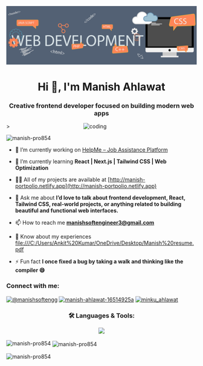![logo](https://github.com/Manish-pro854/Manish-pro854/blob/main/banner.gif)
<h1 align="center">Hi 👋, I'm Manish Ahlawat</h1>
<h3 align="center">Creative frontend developer focused on building modern web apps</h3>

<img align="right" alt="coding" width="300" src="https://camo.githubusercontent.com/4d9f5ecceb711eec6e2018f38a5677dc657c9738d4a65ba3b928c41c0a45b439/68747470733a2f2f6d69726f2e6d656469756d2e636f6d2f6d61782f313336302f302a37513379765349765f7430696f4a2d5a2e676966" />>

<p align="left"> <img src="https://komarev.com/ghpvc/?username=manish-pro854&label=Profile%20views&color=0e75b6&style=flat" alt="manish-pro854" /> </p>

- 🔭 I’m currently working on [HelpMe – Job Assistance Platform](http://help-mee.netlify.app)

- 🌱 I’m currently learning **React | Next.js | Tailwind CSS | Web Optimization**

- 👨‍💻 All of my projects are available at [http://manish-portpolio.netlify.app](http://manish-portpolio.netlify.app)

- 💬 Ask me about **I’d love to talk about frontend development, React, Tailwind CSS, real-world projects, or anything related to building beautiful and functional web interfaces.**

- 📫 How to reach me **manishsoftengineer3@gmail.com**

- 📄 Know about my experiences [file:///C:/Users/Ankit%20Kumar/OneDrive/Desktop/Manish%20resume.pdf](file:///C:/Users/Ankit%20Kumar/OneDrive/Desktop/Manish%20resume.pdf)

- ⚡ Fun fact **I once fixed a bug by taking a walk and thinking like the compiler 😄**

<h3 align="left">Connect with me:</h3>
<p align="left">
<a href="https://twitter.com/@manishsoftengg" target="blank"><img align="center" src="https://raw.githubusercontent.com/rahuldkjain/github-profile-readme-generator/master/src/images/icons/Social/twitter.svg" alt="@manishsoftengg" height="30" width="40" /></a>
<a href="https://linkedin.com/in/manish-ahlawat-16514925a" target="blank"><img align="center" src="https://raw.githubusercontent.com/rahuldkjain/github-profile-readme-generator/master/src/images/icons/Social/linked-in-alt.svg" alt="manish-ahlawat-16514925a" height="30" width="40" /></a>
<a href="https://instagram.com/minku_ahlawat" target="blank"><img align="center" src="https://raw.githubusercontent.com/rahuldkjain/github-profile-readme-generator/master/src/images/icons/Social/instagram.svg" alt="minku_ahlawat" height="30" width="40" /></a>
</p>

<h3 align="center">🛠️ Languages & Tools:</h3>

<p align="center">
  <img src="https://skillicons.dev/icons?i=html,css,js,react,nextjs,tailwind,redux,bootstrap,git,github,vscode,figma,framer" />
</p>



<p><img align="left" src="https://github-readme-stats.vercel.app/api/top-langs?username=manish-pro854&show_icons=true&locale=en&layout=compact" alt="manish-pro854" /></p>

<p>&nbsp;<img align="center" src="https://github-readme-stats.vercel.app/api?username=manish-pro854&show_icons=true&locale=en" alt="manish-pro854" /></p>

<p><img align="center" src="https://github-readme-streak-stats.herokuapp.com/?user=manish-pro854&" alt="manish-pro854" /></p>
